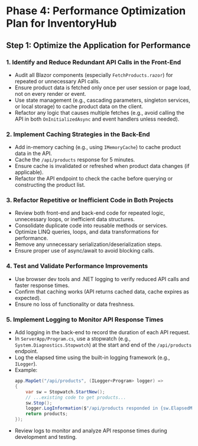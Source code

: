 # Phase 4: Performance Optimization Plan for InventoryHub

## Step 1: Optimize the Application for Performance

### 1. Identify and Reduce Redundant API Calls in the Front-End
- Audit all Blazor components (especially `FetchProducts.razor`) for repeated or unnecessary API calls.
- Ensure product data is fetched only once per user session or page load, not on every render or event.
- Use state management (e.g., cascading parameters, singleton services, or local storage) to cache product data on the client.
- Refactor any logic that causes multiple fetches (e.g., avoid calling the API in both `OnInitializedAsync` and event handlers unless needed).

### 2. Implement Caching Strategies in the Back-End
- Add in-memory caching (e.g., using `IMemoryCache`) to cache product data in the API.
- Cache the `/api/products` response for 5 minutes.
- Ensure cache is invalidated or refreshed when product data changes (if applicable).
- Refactor the API endpoint to check the cache before querying or constructing the product list.

### 3. Refactor Repetitive or Inefficient Code in Both Projects
- Review both front-end and back-end code for repeated logic, unnecessary loops, or inefficient data structures.
- Consolidate duplicate code into reusable methods or services.
- Optimize LINQ queries, loops, and data transformations for performance.
- Remove any unnecessary serialization/deserialization steps.
- Ensure proper use of async/await to avoid blocking calls.

### 4. Test and Validate Performance Improvements
- Use browser dev tools and .NET logging to verify reduced API calls and faster response times.
- Confirm that caching works (API returns cached data, cache expires as expected).
- Ensure no loss of functionality or data freshness.

### 5. Implement Logging to Monitor API Response Times
- Add logging in the back-end to record the duration of each API request.
- In `ServerApp/Program.cs`, use a stopwatch (e.g., `System.Diagnostics.Stopwatch`) at the start and end of the `/api/products` endpoint.
- Log the elapsed time using the built-in logging framework (e.g., `ILogger`).
- Example:
  ```csharp
  app.MapGet("/api/products", (ILogger<Program> logger) =>
  {
      var sw = Stopwatch.StartNew();
      // ...existing code to get products...
      sw.Stop();
      logger.LogInformation($"/api/products responded in {sw.ElapsedMilliseconds} ms");
      return products;
  });
  ```
- Review logs to monitor and analyze API response times during development and testing.
